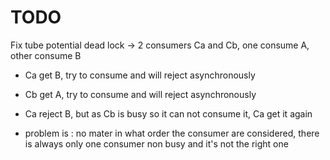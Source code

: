 
# TODO

Fix tube potential dead lock ->
  2 consumers Ca and Cb, one consume A, other consume B
   - Ca get B, try to consume and will reject asynchronously
   - Cb get A, try to consume and will reject asynchronously
   - Ca reject B, but as Cb is busy so it can not consume it, Ca get it again

   - problem is : no mater in what order the consumer are considered, there is always only one consumer non busy and it's not the right one

